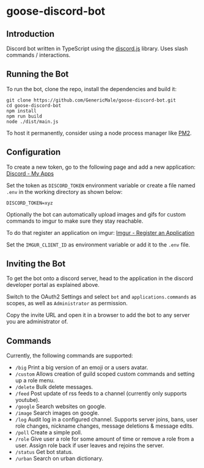 # goose-discord-bot

## Introduction

Discord bot written in TypeScript using the [discord.js](http://discord.js.org/) library.
Uses slash commands / interactions.

## Running the Bot

To run the bot, clone the repo, install the dependencies and build it:

    git clone https://github.com/GenericMale/goose-discord-bot.git
    cd goose-discord-bot
    npm install
    npm run build
    node ./dist/main.js

To host it permanently, consider using a node process manager like [PM2](https://pm2.keymetrics.io/).

## Configuration

To create a new token, go to the following page and add a new application: [Discord - My Apps](https://discordapp.com/developers/applications/me)

Set the token as `DISCORD_TOKEN` environment variable or create a file named `.env` in the working directory as shown below:


    DISCORD_TOKEN=xyz

Optionally the bot can automatically upload images and gifs for custom commands to imgur to make sure they stay reachable.

To do that register an application on imgur: [Imgur - Register an Application](https://api.imgur.com/oauth2/addclient)

Set the `IMGUR_CLIENT_ID` as environment variable or add it to the `.env` file.

## Inviting the Bot

To get the bot onto a discord server, head to the application in the discord developer portal as explained above.

Switch to the OAuth2 Settings and select `bot` and `applications.commands` as scopes, as well as `Administrator` as permission.

Copy the invite URL and open it in a browser to add the bot to any server you are administrator of.

## Commands

Currently, the following commands are supported:

* `/big` Print a big version of an emoji or a users avatar.
* `/custom` Allows creation of guild scoped custom commands and setting up a role menu.
* `/delete` Bulk delete messages.
* `/feed` Post update of rss feeds to a channel (currently only supports youtube).
* `/google` Search websites on google.
* `/image` Search images on google.
* `/log` Audit log in a configured channel. Supports server joins, bans, user role changes, nickname changes, message deletions & message edits.
* `/poll` Create a simple poll.
* `/role` Give user a role for some amount of time or remove a role from a user. Assign role back if user leaves and rejoins the server.
* `/status` Get bot status.
* `/urban` Search on urban dictionary.
